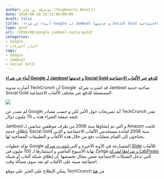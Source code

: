 ```yaml
---
author: يوغرطة بن علي (Youghourta Benali)
date: 2010-08-10 15:11:05+00:00
draft: false
title: 'أنباء عن شراء Google لـ Jambool و خدمتها Social Gold للدفع عبر الألعاب الاجتماعية  '
type: post
url: /2010/08/google-jambool-socia-gold/
categories:
- Google
- أخبار الشركات
tags:
- Google
- Jambool
- Social Gold
---
```


**[أنباء عن شراء ](https://www.it-scoop.com/2010/08/google-jambool-socia-gold)****[Google](https://www.it-scoop.com/2010/08/google-jambool-socia-gold)****[ لـ ](https://www.it-scoop.com/2010/08/google-jambool-socia-gold)****[Jambool](https://www.it-scoop.com/2010/08/google-jambool-socia-gold)****[ و خدمتها ](https://www.it-scoop.com/2010/08/google-jambool-socia-gold)****[Social Gold](https://www.it-scoop.com/2010/08/google-jambool-socia-gold)****[ للدفع عبر الألعاب الاجتماعية](https://www.it-scoop.com/2010/08/google-jambool-socia-gold)**


أشارت مدونة TechCrunch أن Google  قد اشترت شركة Jambool صاحبة خدمة Social Gold المستعملة للدفع عبر مختلف الألعاب الاجتماعية.


[![](https://www.it-scoop.com/wp-content/uploads/2010/08/social-gold-logo.png)
](https://www.it-scoop.com/2010/08/google-jambool-socia-gold)


لم تصدر عن Google أية تصريحات حول الأمر لكن و حسب مصادر TechCrunch تقدر قيمة صفقة الشراء هذه بـ 70 مليون دولار.

Jambool و التي تم إنشاؤها سنة 2006 من طرف موظفين سابقين لـ Amazon قامت بإطلاق خدمة Social Gold سنة 2008 لفائدة مستخدمي الألعاب الاجتماعية و الذين يحتاجون إلى القيام بعمليات دفع من خلال هذه الألعاب و التطبيقات المصاحبة لها.

تؤكد خطوات Google المتسارعة في الآونة الأخيرة و التي[ اشترت شركة Slide](https://www.it-scoop.com/2010/08/google-slide/) للألعاب نهاية الأسبوع الماضي و استثمارها لـ 100 مليون في Zynga و[ شراؤها لشركة LabPixies](https://www.it-scoop.com/2010/08/google-slide/) التي تدخل الشبكات الاجتماعية ضمن مجال تخصصها  أن إطلاق شبكة ألعاب أو شبكة اجتماعية مبنية على الألعاب لم تعد سوى مسألة وقت.

يمكن الإطلاع على الخبر على موقع TechCrunch من [هنا](http://techcrunch.com/2010/08/09/google-aquires-jambool-social-gold/)
